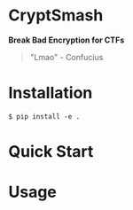 # CryptSmash
**Break Bad Encryption for CTFs**

> "Lmao" - Confucius

# Installation
`$ pip install -e .`

# Quick Start


# Usage